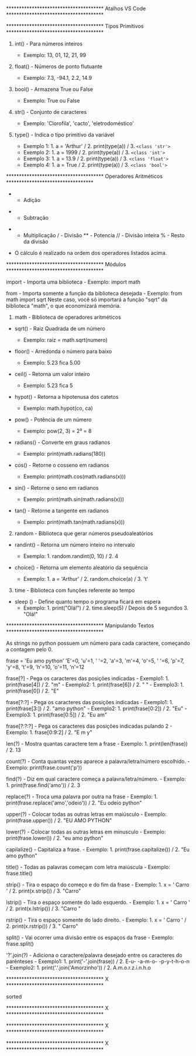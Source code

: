 ************************************** Atalhos VS Code **************************************



************************************** Tipos Primitivos **************************************


1. int() - Para números inteiros
     - Exemplo: 13, 01, 12, 21, 99

2. float() - Números de ponto flutuante
     - Exemplo: 7.3, -94.1, 2.2, 14.9

3. bool() - Armazena True ou False
     - Exemplo: True ou False

4. str() - Conjunto de caracteres
     - Exemplo: 'Clorofila', 'cacto', 'eletrodoméstico'

5. type() - Indica o tipo primitivo da variável
     - Exemplo 1: 1. a = 'Arthur' / 2. print(type(a)) / 3. `<class 'str'>`
     - Exemplo 2: 1. a = 1999 / 2. print(type(a)) / 3. `<class 'int'>`
     - Exemplo 3: 1. a = 13.9 / 2. print(type(a)) / 3. `<class 'float'>`
     - Exemplo 4: 1. a = True / 2. print(type(a)) / 3. `<class 'bool'>`


************************************** Operadores Aritméticos **********************************


+  - Adição
-  - Subtração
*  - Multiplicação
/  - Divisão
** - Potencia
// - Divisão inteira
%  - Resto da divisão

- O cálculo é realizado na ordem dos operadores listados acima.


************************************** Módulos **************************************


import - Importa uma biblioteca
     - Exemplo: import math

from - Importa somente a função da biblioteca desejada
     - Exemplo: from math import sqrt
 Neste caso, você só importará a função "sqrt" da biblioteca "math", o que economizará memória.


1. math - Biblioteca de operadores aritméticos


- sqrt() - Raiz Quadrada de um número
     - Exemplo: raiz = math.sqrt(numero)

- floor() - Arredonda o número para baixo
     - Exemplo: 5.23 fica 5.00

- ceil() - Retorna um valor inteiro
     - Exemplo: 5.23 fica 5

- hypot() - Retorna a hipotenusa dos catetos
     - Exemplo: math.hypot(co, ca)

- pow() - Potência de um número
     - Exemplo: pow(2, 3) = 2³ = 8

- radians() - Converte em graus radianos
     - Exemplo: print(math.radians(180))

- cos() - Retorne o cosseno em radianos
     - Exemplo: print(math.cos(math.radians(x)))

- sin() - Retorne o seno em radianos
     - Exemplo: print(math.sin(math.radians(x)))

- tan() - Retorne a tangente em radianos
     - Exemplo: print(math.tan(math.radians(x)))


2. random - Biblioteca que gerar números pseudoaleatórios


- randint() - Retorna um número inteiro no intervalo
     - Exemplo: 1. random.randint(0, 10) / 2. 4

- choice() - Retorna um elemento aleatório da sequência
     - Exemplo: 1. a = 'Arthur' / 2. random.choice(a) / 3. 't'


3. time - Biblioteca com funções referente ao tempo


- sleep () - Define quanto tempo o programa ficará em espera
     - Exemplo: 1. print("Olá!") / 2. time.sleep(5) / Depois de 5 segundos 3. "Olá!"


************************************** Manipulando Textos **************************************


As strings no python possuem um número para cada caractere, começando a contagem pelo 0.

frase = 'Eu amo python'
'E'=0, 'u'=1, ' '=2, 'a'=3, 'm'=4, 'o'=5, ' '=6, 'p'=7, 'y'=8, 't'=9, 'h'=10, 'o'=11, 'n'=12

frase[?] - Pega os caracteres das posições indicadas
     - Exemplo1: 1. print(frase[4]) / 2. "m"
     - Exemplo2: 1. print(frase[6]) / 2. " "
     - Exemplo3: 1. print(frase[0]) / 2. "E"

frase[?:?] - Pega os caracteres das posições indicadas
     - Exemplo1: 1. print(frase[3:]) / 2. "amo python"
     - Exemplo2: 1. print(frase[0:2]) / 2. "Eu"
     - Exemplo3: 1. print(frase[0:5]) / 2. "Eu am"

frase[?:?:?] - Pega os caracteres das posições indicadas pulando 2
     - Exemplo: 1. frase[0:9:2] / 2. "E m y"

len(?) - Mostra quantas caractere tem a frase
     - Exemplo: 1. print(len(frase)) / 2. 13

count(?) - Conta quantas vezes aparece a palavra/letra/número escolhido.
     - Exemplo: print(frase.count('p'))

find(?) - Diz em qual caractere começa a palavra/letra/número.
     - Exemplo: 1. print(frase.find('amo')) / 2. 3

replace(?) - Troca uma palavra por outra na frase
     - Exemplo: 1. print(frase.replace('amo','odeio')) / 2. "Eu odeio python"

upper(?) - Colocar todas as outras letras em maiúsculo
     - Exemplo: print(frase.upper()) / 2. "EU AMO PYTHON"

lower(?) - Colocar todas as outras letras em minusculo
     - Exemplo: print(frase.lower()) / 2. "eu amo python"

capilalize() - Capitaliza a frase.
     - Exemplo: 1. print(frase.capitalize()) / 2. "Eu amo python"

title() - Todas as palavras começam com letra maiúscula
     - Exemplo: frase.title()

strip() - Tira o espaço do começo e do fim da frase
     - Exemplo: 1. x = '    Carro     ' / 2. print(x.strip()) / 3. "Carro"

lstrip() - Tira o espaço somente do lado esquerdo.
     - Exemplo: 1. x = '    Carro     ' / 2. print(x.lstrip()) / 3. "Carro     "

rstrip() - Tira o espaço somente do lado direito.
     - Exemplo: 1. x = '    Carro     ' / 2. print(x.rstrip()) / 3. "    Carro"

split() - Vai ocorrer uma divisão entre os espaços da frase
     - Exemplo: frase.split()

'?'.join(?) - Adiciona o caractere/palavra desejado entre os caracteres do parênteses
     - Exemplo1: 1. print('-'.join(frase)) / 2. E-u- -a-m-o- -p-y-t-h-o-n
     - Exemplo2: 1. print('.'.join('Amorzinho')) / 2. A.m.o.r.z.i.n.h.o


************************************** X **************************************

sorted



************************************** X **************************************



************************************** X **************************************



************************************** X **************************************


